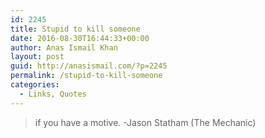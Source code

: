 ```yaml
---
id: 2245
title: Stupid to kill someone
date: 2016-08-30T16:44:33+00:00
author: Anas Ismail Khan
layout: post
guid: http://anasismail.com/?p=2245
permalink: /stupid-to-kill-someone
categories:
  - Links, Quotes
---
```

> if you have a motive. -Jason Statham (The Mechanic)